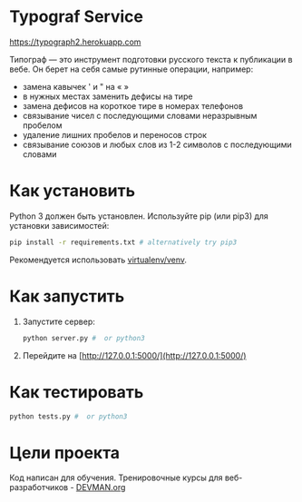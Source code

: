 # Typograf Service

https://typograph2.herokuapp.com

Типограф — это инструмент подготовки русского текста к публикации в вебе.
Он берет на себя самые рутинные операции, например:
* замена кавычек ' и " на « »
* в нужных местах заменить дефисы на тире
* замена дефисов на короткое тире в номерах телефонов
* связывание чисел с последующими словами неразрывным пробелом
* удаление лишних пробелов и переносов строк
* связывание союзов и любых слов из 1-2 символов с последующими словами

# Как установить

Python 3 должен быть установлен. Используйте pip (или pip3) для установки зависимостей:

```bash
pip install -r requirements.txt # alternatively try pip3
```

Рекомендуется использовать [virtualenv/venv](https://devman.org/encyclopedia/pip/pip_virtualenv/).

# Как запустить

1. Запустите сервер:
   ```bash
   python server.py #  or python3
   ```
2. Перейдите на [http://127.0.0.1:5000/](http://127.0.0.1:5000/)

# Как тестировать

```bash
python tests.py #  or python3
```


# Цели проекта

Код написан для обучения. Тренировочные курсы для веб-разработчиков - [DEVMAN.org](https://devman.org)

